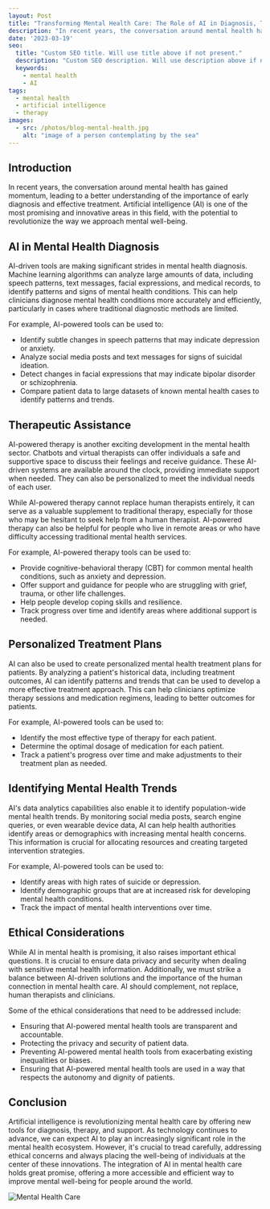 ```yaml
---
layout: Post
title: "Transforming Mental Health Care: The Role of AI in Diagnosis, Therapy, and Support"
description: "In recent years, the conversation around mental health has gained momentum, leading to a better understanding of the importance of early diagnosis and effective treatment. Artificial intelligence (AI) is one of the most promising and innovative areas in this field, with the potential to revolutionize the way we approach mental well-being."
date: '2023-03-19'
seo:
  title: "Custom SEO title. Will use title above if not present."
  description: "Custom SEO description. Will use description above if not present."
  keywords:
    - mental health
    - AI
tags:
  - mental health
  - artificial intelligence
  - therapy
images:
  - src: /photos/blog-mental-health.jpg
    alt: "image of a person contemplating by the sea"
---
```



## Introduction

In recent years, the conversation around mental health has gained momentum, leading to a better understanding of the importance of early diagnosis and effective treatment. Artificial intelligence (AI) is one of the most promising and innovative areas in this field, with the potential to revolutionize the way we approach mental well-being.

## AI in Mental Health Diagnosis

AI-driven tools are making significant strides in mental health diagnosis. Machine learning algorithms can analyze large amounts of data, including speech patterns, text messages, facial expressions, and medical records, to identify patterns and signs of mental health conditions. This can help clinicians diagnose mental health conditions more accurately and efficiently, particularly in cases where traditional diagnostic methods are limited.

For example, AI-powered tools can be used to:

- Identify subtle changes in speech patterns that may indicate depression or anxiety.
- Analyze social media posts and text messages for signs of suicidal ideation.
- Detect changes in facial expressions that may indicate bipolar disorder or schizophrenia.
- Compare patient data to large datasets of known mental health cases to identify patterns and trends.

## Therapeutic Assistance

AI-powered therapy is another exciting development in the mental health sector. Chatbots and virtual therapists can offer individuals a safe and supportive space to discuss their feelings and receive guidance. These AI-driven systems are available around the clock, providing immediate support when needed. They can also be personalized to meet the individual needs of each user.

While AI-powered therapy cannot replace human therapists entirely, it can serve as a valuable supplement to traditional therapy, especially for those who may be hesitant to seek help from a human therapist. AI-powered therapy can also be helpful for people who live in remote areas or who have difficulty accessing traditional mental health services.

For example, AI-powered therapy tools can be used to:

- Provide cognitive-behavioral therapy (CBT) for common mental health conditions, such as anxiety and depression.
- Offer support and guidance for people who are struggling with grief, trauma, or other life challenges.
- Help people develop coping skills and resilience.
- Track progress over time and identify areas where additional support is needed.

## Personalized Treatment Plans

AI can also be used to create personalized mental health treatment plans for patients. By analyzing a patient's historical data, including treatment outcomes, AI can identify patterns and trends that can be used to develop a more effective treatment approach. This can help clinicians optimize therapy sessions and medication regimens, leading to better outcomes for patients.

For example, AI-powered tools can be used to:

- Identify the most effective type of therapy for each patient.
- Determine the optimal dosage of medication for each patient.
- Track a patient's progress over time and make adjustments to their treatment plan as needed.

## Identifying Mental Health Trends

AI's data analytics capabilities also enable it to identify population-wide mental health trends. By monitoring social media posts, search engine queries, or even wearable device data, AI can help health authorities identify areas or demographics with increasing mental health concerns. This information is crucial for allocating resources and creating targeted intervention strategies.

For example, AI-powered tools can be used to:

- Identify areas with high rates of suicide or depression.
- Identify demographic groups that are at increased risk for developing mental health conditions.
- Track the impact of mental health interventions over time.

## Ethical Considerations

While AI in mental health is promising, it also raises important ethical questions. It is crucial to ensure data privacy and security when dealing with sensitive mental health information. Additionally, we must strike a balance between AI-driven solutions and the importance of the human connection in mental health care. AI should complement, not replace, human therapists and clinicians.

Some of the ethical considerations that need to be addressed include:

- Ensuring that AI-powered mental health tools are transparent and accountable.
- Protecting the privacy and security of patient data.
- Preventing AI-powered mental health tools from exacerbating existing inequalities or biases.
- Ensuring that AI-powered mental health tools are used in a way that respects the autonomy and dignity of patients.

## Conclusion

Artificial intelligence is revolutionizing mental health care by offering new tools for diagnosis, therapy, and support. As technology continues to advance, we can expect AI to play an increasingly significant role in the mental health ecosystem. However, it's crucial to tread carefully, addressing ethical concerns and always placing the well-being of individuals at the center of these innovations. The integration of AI in mental health care holds great promise, offering a more accessible and efficient way to improve mental well-being for people around the world.

![Mental Health Care](/photos/blog-mental-health.jpg)

